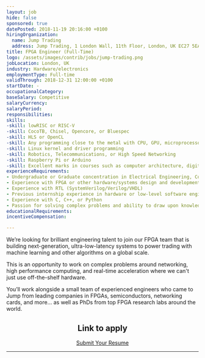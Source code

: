 ```yaml
---
layout: job
hide: false
sponsored: true
datePosted: 2018-11-19 20:16:00 +0100
hiringOrganization:
  name: Jump Trading
  address: Jump Trading, 1 London Wall, 11th Floor, London, UK EC27 5EA
title: FPGA Engineer (Full-Time)
logo: /assets/images/contrib/jobs/jump-trading.png
jobLocation: London, UK
industry: Hardware/electronics
employmentType: Full-time
validThrough: 2018-12-31 12:00:00 +0100
startDate: -
occupationalCategory:
baseSalary: Competitive
salaryCurrency:
salaryPeriod:
responsibilities:
skills:
-skill: lowRISC or RISC-V
-skill: CocoTB, Chisel, Opencore, or Bluespec
-skill: HLS or OpenCL
-skill: Any programming close to the metal with CPU, GPU, microprocessors, etc.
-skill: Linux kernel and driver programming
-skill: Robotics, Telecommunications, or High Speed Networking
-skill: Raspberry Pi or Arduino
-skill: Excellent marks in courses such as computer architecture, digital design, design verification
experienceRequirements:
- Undergraduate or Graduate concentration in Electrical Engineering, Computer Science, or related areas
- Experience with FPGA or other hardware/systems design and development
- Experience with RTL (SystemVerilog/Verilog/VHDL)
- Previous internship experience in hardware or low-level software engineering
- Experience with C, C++, or Python
- Passion for solving complex problems and ability to draw upon knowledge and experience from a variety of technical areas to produce extremely high-performance solutions
educationalRequirements:
incentiveCompensation:

---
```

We’re looking for brilliant engineering talent to join our FPGA team that is building next-generation, ultra-low-latency systems to power trading with machine learning and other algorithms on a global scale.

This is an opportunity to work on complex problems around networking, high performance computing, and real-time acceleration where we can't just use off-the-shelf hardware.

You’ll work alongside a small team of experienced engineers who came to Jump from leading companies in FPGAs, semiconductors, networking cards, and more… as well as PhDs from top FPGA research labs around the world.

<div class="to-apply" style="text-align: center">
  <h2>Link to apply</h2>
  <a class="btn btn--dark" style="margin: 20px" href="https://www.jumptrading.com/home.html">
      Submit Your Resume
  </a>
</div>

---
